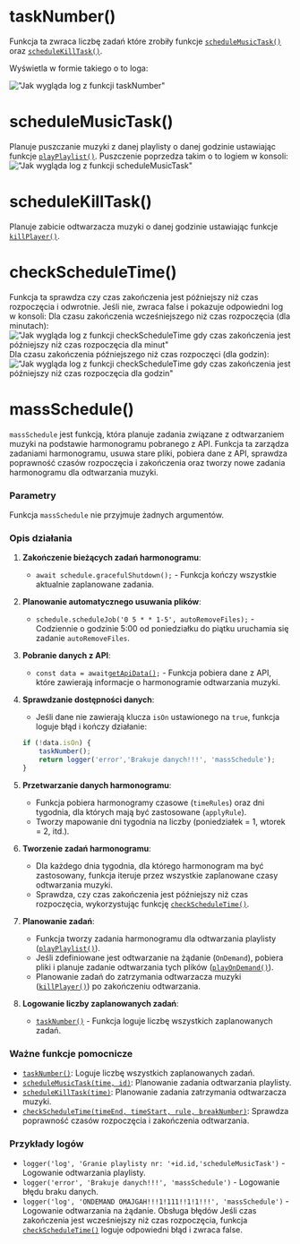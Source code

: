 # taskNumber()
Funkcja ta zwraca liczbę zadań które zrobiły funkcje [`scheduleMusicTask()`]() oraz [`scheduleKillTask()`](). 

Wyświetla w formie takiego o to loga:

!["Jak wygląda log z funkcji taskNumber"](https://i.imgur.com/WtiXhBo.png)
# scheduleMusicTask()
Planuje puszczanie muzyki z danej playlisty o danej godzinie ustawiając funkcje [`playPlaylist()`](). Puszczenie poprzedza takim o to logiem w konsoli:
!["Jak wygląda log z funkcji scheduleMusicTask"](https://i.imgur.com/6WH87AO.png)
# scheduleKillTask()
Planuje zabicie odtwarzacza muzyki o danej godzinie ustawiając funkcje [`killPlayer()`]().
# checkScheduleTime()
Funkcja ta sprawdza czy czas zakończenia jest późniejszy niż czas rozpoczęcia i odwrotnie. Jeśli nie, zwraca false i pokazuje odpowiedni log w konsoli:
Dla czasu zakończenia wcześniejszego niż czas rozpoczęcia (dla minutach):
!["Jak wygląda log z funkcji checkScheduleTime gdy czas zakończenia jest późniejszy niż czas rozpoczęcia dla minut"](https://i.imgur.com/yJRBjTi.png)
Dla czasu zakończenia późniejszego niż czas rozpoczęci (dla godzin):
!["Jak wygląda log z funkcji checkScheduleTime gdy czas zakończenia jest późniejszy niż czas rozpoczęcia dla godzin"](https://i.imgur.com/KeQiAKC.png)
# massSchedule()
`massSchedule` jest funkcją, która planuje zadania związane z odtwarzaniem muzyki na podstawie harmonogramu pobranego z API. Funkcja ta zarządza zadaniami harmonogramu, usuwa stare pliki, pobiera dane z API, sprawdza poprawność czasów rozpoczęcia i zakończenia oraz tworzy nowe zadania harmonogramu dla odtwarzania muzyki.

### Parametry

Funkcja `massSchedule` nie przyjmuje żadnych argumentów.

### Opis działania

1. **Zakończenie bieżących zadań harmonogramu**:
    - `await schedule.gracefulShutdown();` - Funkcja kończy wszystkie aktualnie zaplanowane zadania.

2. **Planowanie automatycznego usuwania plików**:
    - `schedule.scheduleJob('0 5 * * 1-5', autoRemoveFiles);` - Codziennie o godzinie 5:00 od poniedziałku do piątku uruchamia się zadanie `autoRemoveFiles`.

3. **Pobranie danych z API**:
    - `const data = await`[`getApiData()`]()`;` - Funkcja pobiera dane z API, które zawierają informacje o harmonogramie odtwarzania muzyki.

4. **Sprawdzanie dostępności danych**:
    - Jeśli dane nie zawierają klucza `isOn` ustawionego na `true`, funkcja loguje błąd i kończy działanie:
    ```javascript
    if (!data.isOn) {
        taskNumber();
        return logger('error','Brakuje danych!!!', 'massSchedule');
    }
    ```

5. **Przetwarzanie danych harmonogramu**:
    - Funkcja pobiera harmonogramy czasowe (`timeRules`) oraz dni tygodnia, dla których mają być zastosowane (`applyRule`).
    - Tworzy mapowanie dni tygodnia na liczby (poniedziałek = 1, wtorek = 2, itd.).

6. **Tworzenie zadań harmonogramu**:
    - Dla każdego dnia tygodnia, dla którego harmonogram ma być zastosowany, funkcja iteruje przez wszystkie zaplanowane czasy odtwarzania muzyki.
    - Sprawdza, czy czas zakończenia jest późniejszy niż czas rozpoczęcia, wykorzystując funkcję [`checkScheduleTime()`]().

7. **Planowanie zadań**:
    - Funkcja tworzy zadania harmonogramu dla odtwarzania playlisty ([`playPlaylist()`]()).
    - Jeśli zdefiniowane jest odtwarzanie na żądanie (`OnDemand`), pobiera pliki i planuje zadanie odtwarzania tych plików ([`playOnDemand()`]()).
    - Planowanie zadań do zatrzymania odtwarzacza muzyki ([`killPlayer()`]()) po zakończeniu odtwarzania.

8. **Logowanie liczby zaplanowanych zadań**:
    - [`taskNumber()`]() - Funkcja loguje liczbę wszystkich zaplanowanych zadań.
### Ważne funkcje pomocnicze
 - [`taskNumber()`](): Loguje liczbę wszystkich zaplanowanych zadań.
 - [`scheduleMusicTask(time, id)`](): Planowanie zadania odtwarzania playlisty.
 - [`scheduleKillTask(time)`](): Planowanie zadania zatrzymania odtwarzacza muzyki.
 - [`checkScheduleTime(timeEnd, timeStart, rule, breakNumber)`](): Sprawdza poprawność czasów rozpoczęcia i zakończenia odtwarzania.
### Przykłady logów
 - `logger('log', 'Granie playlisty nr: '+id.id,'scheduleMusicTask')` - Logowanie odtwarzania playlisty.
 - `logger('error', 'Brakuje danych!!!', 'massSchedule')` - Logowanie błędu braku danych.
 - `logger('log', 'ONDEMAND OMAJGAH!!!1!111!!1!1!!!', 'massSchedule')` - Logowanie odtwarzania na żądanie.
 Obsługa błędów
 Jeśli czas zakończenia jest wcześniejszy niż czas rozpoczęcia, funkcja [`checkScheduleTime()`]() loguje odpowiedni błąd i zwraca false.